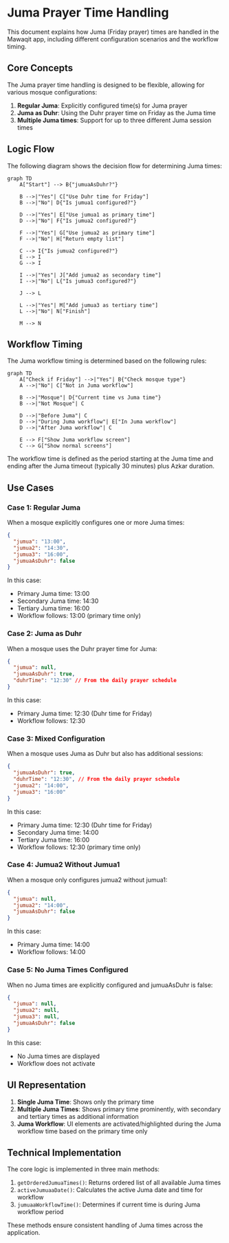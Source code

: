 # Juma Prayer Time Handling

This document explains how Juma (Friday prayer) times are handled in the Mawaqit app, including different configuration scenarios and the workflow timing.

## Core Concepts

The Juma prayer time handling is designed to be flexible, allowing for various mosque configurations:

1. **Regular Juma**: Explicitly configured time(s) for Juma prayer
2. **Juma as Duhr**: Using the Duhr prayer time on Friday as the Juma time
3. **Multiple Juma times**: Support for up to three different Juma session times

## Logic Flow

The following diagram shows the decision flow for determining Juma times:

```mermaid
graph TD
    A["Start"] --> B{"jumuaAsDuhr?"}
    
    B -->|"Yes"| C["Use Duhr time for Friday"]
    B -->|"No"| D{"Is jumua1 configured?"}
    
    D -->|"Yes"| E["Use jumua1 as primary time"]
    D -->|"No"| F{"Is jumua2 configured?"}
    
    F -->|"Yes"| G["Use jumua2 as primary time"]
    F -->|"No"| H["Return empty list"]
    
    C --> I{"Is jumua2 configured?"}
    E --> I
    G --> I
    
    I -->|"Yes"| J["Add jumua2 as secondary time"]
    I -->|"No"| L{"Is jumua3 configured?"}
    
    J --> L
    
    L -->|"Yes"| M["Add jumua3 as tertiary time"]
    L -->|"No"| N["Finish"]
    
    M --> N
```

## Workflow Timing

The Juma workflow timing is determined based on the following rules:

```mermaid
graph TD
    A["Check if Friday"] -->|"Yes"| B{"Check mosque type"}
    A -->|"No"| C["Not in Juma workflow"]
    
    B -->|"Mosque"| D{"Current time vs Juma time"}
    B -->|"Not Mosque"| C
    
    D -->|"Before Juma"| C
    D -->|"During Juma workflow"| E["In Juma workflow"]
    D -->|"After Juma workflow"| C
    
    E --> F["Show Juma workflow screen"]
    C --> G["Show normal screens"]
```

The workflow time is defined as the period starting at the Juma time and ending after the Juma timeout (typically 30 minutes) plus Azkar duration.

## Use Cases

### Case 1: Regular Juma

When a mosque explicitly configures one or more Juma times:

```json
{
  "jumua": "13:00",
  "jumua2": "14:30",
  "jumua3": "16:00",
  "jumuaAsDuhr": false
}
```

In this case:
- Primary Juma time: 13:00
- Secondary Juma time: 14:30
- Tertiary Juma time: 16:00
- Workflow follows: 13:00 (primary time only)

### Case 2: Juma as Duhr

When a mosque uses the Duhr prayer time for Juma:

```json
{
  "jumua": null,
  "jumuaAsDuhr": true,
  "duhrTime": "12:30" // From the daily prayer schedule
}
```

In this case:
- Primary Juma time: 12:30 (Duhr time for Friday)
- Workflow follows: 12:30

### Case 3: Mixed Configuration

When a mosque uses Juma as Duhr but also has additional sessions:

```json
{
  "jumuaAsDuhr": true,
  "duhrTime": "12:30", // From the daily prayer schedule
  "jumua2": "14:00",
  "jumua3": "16:00"
}
```

In this case:
- Primary Juma time: 12:30 (Duhr time for Friday)
- Secondary Juma time: 14:00
- Tertiary Juma time: 16:00
- Workflow follows: 12:30 (primary time only)

### Case 4: Jumua2 Without Jumua1

When a mosque only configures jumua2 without jumua1:

```json
{
  "jumua": null,
  "jumua2": "14:00",
  "jumuaAsDuhr": false
}
```

In this case:
- Primary Juma time: 14:00
- Workflow follows: 14:00

### Case 5: No Juma Times Configured

When no Juma times are explicitly configured and jumuaAsDuhr is false:

```json
{
  "jumua": null,
  "jumua2": null,
  "jumua3": null,
  "jumuaAsDuhr": false
}
```

In this case:
- No Juma times are displayed
- Workflow does not activate

## UI Representation

1. **Single Juma Time**: Shows only the primary time
2. **Multiple Juma Times**: Shows primary time prominently, with secondary and tertiary times as additional information
3. **Juma Workflow**: UI elements are activated/highlighted during the Juma workflow time based on the primary time only

## Technical Implementation

The core logic is implemented in three main methods:

1. `getOrderedJumuaTimes()`: Returns ordered list of all available Juma times
2. `activeJumuaaDate()`: Calculates the active Juma date and time for workflow
3. `jumuaaWorkflowTime()`: Determines if current time is during Juma workflow period

These methods ensure consistent handling of Juma times across the application.
